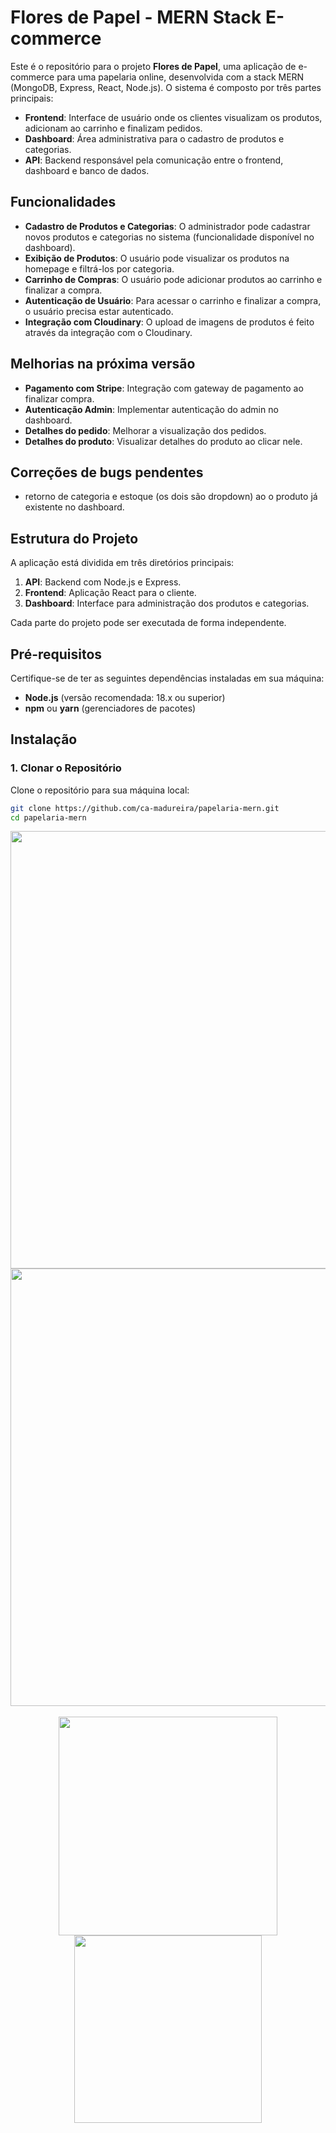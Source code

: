 # Flores de Papel - MERN Stack E-commerce

Este é o repositório para o projeto **Flores de Papel**, uma aplicação de e-commerce para uma papelaria online, desenvolvida com a stack MERN (MongoDB, Express, React, Node.js). O sistema é composto por três partes principais:

- **Frontend**: Interface de usuário onde os clientes visualizam os produtos, adicionam ao carrinho e finalizam pedidos.
- **Dashboard**: Área administrativa para o cadastro de produtos e categorias.
- **API**: Backend responsável pela comunicação entre o frontend, dashboard e banco de dados.

## Funcionalidades

- **Cadastro de Produtos e Categorias**: O administrador pode cadastrar novos produtos e categorias no sistema (funcionalidade disponível no dashboard).
- **Exibição de Produtos**: O usuário pode visualizar os produtos na homepage e filtrá-los por categoria.
- **Carrinho de Compras**: O usuário pode adicionar produtos ao carrinho e finalizar a compra.
- **Autenticação de Usuário**: Para acessar o carrinho e finalizar a compra, o usuário precisa estar autenticado.
- **Integração com Cloudinary**: O upload de imagens de produtos é feito através da integração com o Cloudinary.


## Melhorias na próxima versão

- **Pagamento com Stripe**: Integração com gateway de pagamento ao finalizar compra.
- **Autenticação Admin**: Implementar autenticação do admin no dashboard.
- **Detalhes do pedido**: Melhorar a visualização dos pedidos.
- **Detalhes do produto**: Visualizar detalhes do produto ao clicar nele.

## Correções de bugs pendentes
- retorno de categoria e estoque (os dois são dropdown) ao o produto já existente no dashboard. 

## Estrutura do Projeto

A aplicação está dividida em três diretórios principais:

1. **API**: Backend com Node.js e Express.
2. **Frontend**: Aplicação React para o cliente.
3. **Dashboard**: Interface para administração dos produtos e categorias.

Cada parte do projeto pode ser executada de forma independente.

## Pré-requisitos

Certifique-se de ter as seguintes dependências instaladas em sua máquina:

- **Node.js** (versão recomendada: 18.x ou superior)
- **npm** ou **yarn** (gerenciadores de pacotes)

## Instalação

### 1. Clonar o Repositório

Clone o repositório para sua máquina local:

```bash
git clone https://github.com/ca-madureira/papelaria-mern.git
cd papelaria-mern


```
<div align="center">
  <img src="https://github.com/user-attachments/assets/1ee3f560-e1ef-4134-ae33-a01ccc6e2344" width="700" />
  <img src="https://github.com/user-attachments/assets/20e198ee-9dfb-4c00-a59e-5b2503743665" width="700" />
</div>

<br/>


<div align="center">
  <img src="https://github.com/user-attachments/assets/5dc36020-35a3-41a1-8003-e69a2e2269c9" width="350"/>
  <img src="https://github.com/user-attachments/assets/379f5554-9403-4264-9a8b-3a9024d3ddeb" width="300"/>
</div>







